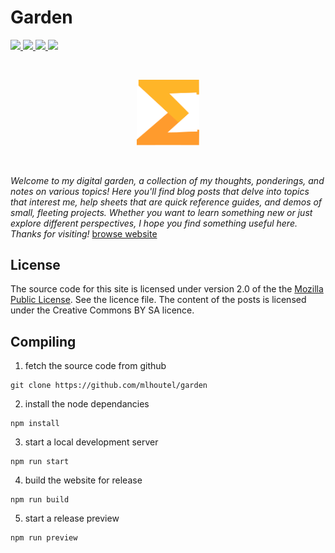 # Garden

<a href="https://github.com/mlhoutel/garden/blob/master/.github/workflows/deploy.yml" alt="Build">
  <img src="https://img.shields.io/github/actions/workflow/status/mlhoutel/garden/deploy.yml?style=flat-square" />
</a>

<a href="https://github.com/mlhoutel/garden/blob/main/package.json" alt="Version">
  <img src="https://img.shields.io/github/package-json/v/mlhoutel/garden?style=flat-square&color=informational" />
</a>

<a href="https://github.com/mlhoutel/garden/search?l=svelte" alt="Language">
  <img src="https://img.shields.io/github/languages/top/mlhoutel/garden?style=flat-square&color=orange" />
</a>

<a href="https://github.com/mlhoutel/garden/blob/main/LICENSE/" alt="License">
  <img src="https://img.shields.io/github/license/mlhoutel/garden?style=flat-square&color=yellow" />
</a>

&nbsp;&nbsp;

<p align="center">
  <a href="https://mlhoutel.github.io/garden/"><img src="./static/logos/sumgrad.svg" width="100px" /></a>
</p>
  
&nbsp;&nbsp;

*Welcome to my digital garden, a collection of my thoughts, ponderings, and notes on various topics! Here you'll find blog posts that delve into topics that interest me, help sheets that are quick reference guides, and demos of small, fleeting projects. Whether you want to learn something new or just explore different perspectives, I hope you find something useful here. Thanks for visiting!* [browse website](https://mlhoutel.github.io/garden/)

## License

The source code for this site is licensed under version 2.0 of the the [Mozilla Public License](./LICENSE.md). See the licence file. The content of the posts is licensed under the Creative Commons BY SA licence.

## Compiling

1. fetch the source code from github

```
git clone https://github.com/mlhoutel/garden
```

2. install the node dependancies

```
npm install
```

3. start a local development server

```
npm run start
```

4. build the website for release

```
npm run build
```

5. start a release preview

```
npm run preview
```
